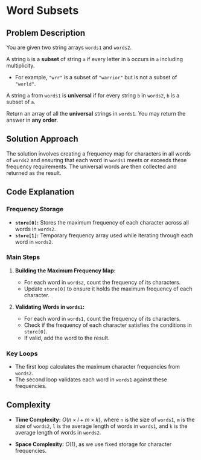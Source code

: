 # Word Subsets

## Problem Description

You are given two string arrays `words1` and `words2`.

A string `b` is a **subset** of string `a` if every letter in `b` occurs in `a` including multiplicity.

- For example, `"wrr"` is a subset of `"warrior"` but is not a subset of `"world"`.
  
A string `a` from `words1` is **universal** if for every string `b` in `words2`, `b` is a subset of `a`.

Return an array of all the **universal** strings in `words1`. You may return the answer in **any order**.

## Solution Approach

The solution involves creating a frequency map for characters in all words of `words2` and ensuring that each word in `words1` meets or exceeds these frequency requirements. The universal words are then collected and returned as the result.

## Code Explanation

### Frequency Storage

- **`store[0]`:** Stores the maximum frequency of each character across all words in `words2`.
- **`store[1]`:** Temporary frequency array used while iterating through each word in `words2`.

### Main Steps

1. **Building the Maximum Frequency Map:**
   - For each word in `words2`, count the frequency of its characters.
   - Update `store[0]` to ensure it holds the maximum frequency of each character.

2. **Validating Words in `words1`:**
   - For each word in `words1`, count the frequency of its characters.
   - Check if the frequency of each character satisfies the conditions in `store[0]`.
   - If valid, add the word to the result.

### Key Loops

- The first loop calculates the maximum character frequencies from `words2`.
- The second loop validates each word in `words1` against these frequencies.

## Complexity

- **Time Complexity:** $O(n \times l + m \times k)$, where `n` is the size of `words1`, `m` is the size of `words2`, `l` is the average length of words in `words1`, and `k` is the average length of words in `words2`.
  
- **Space Complexity:** $O(1)$, as we use fixed storage for character frequencies.

